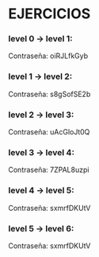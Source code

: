 # EJERCICIOS 
### level 0 → level 1:
Contraseña: oiRJLfkGyb
### level 1 → level 2:
Contraseña: s8gSofSE2b
### level 2 → level 3:
Contraseña: uAcGloJt0Q
### level 3 → level 4:
Contraseña: 7ZPAL8uzpi
### level 4 → level 5:
Contraseña: sxmrfDKUtV
### level 5 → level 6:
Contraseña: sxmrfDKUtV

